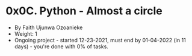 0x0C. Python - Almost a circle
==============================

-   By Faith Ujunwa Ozoanieke
-   Weight: 1
-   Ongoing project - started 12-23-2021, must end by 01-04-2022 (in 11 days) - you're done with 0% of tasks.
